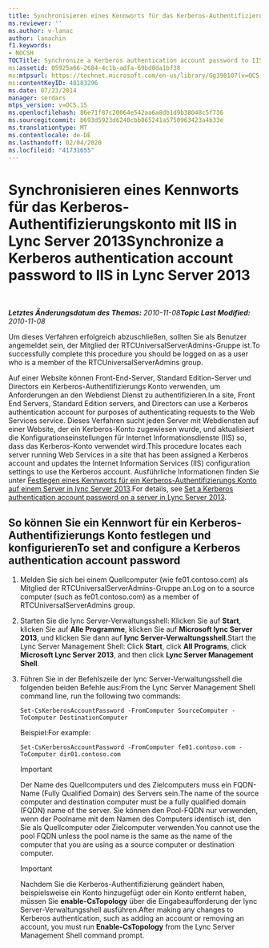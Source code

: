 ```yaml
---
title: Synchronisieren eines Kennworts für das Kerberos-Authentifizierungskonto mit IIS
ms.reviewer: ''
ms.author: v-lanac
author: lanachin
f1.keywords:
- NOCSH
TOCTitle: Synchronize a Kerberos authentication account password to IIS
ms:assetid: 05925a66-2684-4c1b-adfa-69bd0da1bf38
ms:mtpsurl: https://technet.microsoft.com/en-us/library/Gg398107(v=OCS.15)
ms:contentKeyID: 48183296
ms.date: 07/23/2014
manager: serdars
mtps_version: v=OCS.15
ms.openlocfilehash: 86e71f87c20064e542aa6a8db1d9b38048c5f736
ms.sourcegitcommit: b693d5923d6240cbb865241a5750963423a4b33e
ms.translationtype: MT
ms.contentlocale: de-DE
ms.lasthandoff: 02/04/2020
ms.locfileid: "41731655"
---
```

<div data-xmlns="http://www.w3.org/1999/xhtml">

<div class="topic" data-xmlns="http://www.w3.org/1999/xhtml" data-msxsl="urn:schemas-microsoft-com:xslt" data-cs="http://msdn.microsoft.com/en-us/">

<div data-asp="http://msdn2.microsoft.com/asp">

# <a name="synchronize-a-kerberos-authentication-account-password-to-iis-in-lync-server-2013"></a><span data-ttu-id="bd21e-102">Synchronisieren eines Kennworts für das Kerberos-Authentifizierungskonto mit IIS in Lync Server 2013</span><span class="sxs-lookup"><span data-stu-id="bd21e-102">Synchronize a Kerberos authentication account password to IIS in Lync Server 2013</span></span>

</div>

<div id="mainSection">

<div id="mainBody">

<span> </span>

<span data-ttu-id="bd21e-103">_**Letztes Änderungsdatum des Themas:** 2010-11-08_</span><span class="sxs-lookup"><span data-stu-id="bd21e-103">_**Topic Last Modified:** 2010-11-08_</span></span>

<span data-ttu-id="bd21e-104">Um dieses Verfahren erfolgreich abzuschließen, sollten Sie als Benutzer angemeldet sein, der Mitglied der RTCUniversalServerAdmins-Gruppe ist.</span><span class="sxs-lookup"><span data-stu-id="bd21e-104">To successfully complete this procedure you should be logged on as a user who is a member of the RTCUniversalServerAdmins group.</span></span>

<span data-ttu-id="bd21e-105">Auf einer Website können Front-End-Server, Standard Edition-Server und Directors ein Kerberos-Authentifizierungs Konto verwenden, um Anforderungen an den Webdienst Dienst zu authentifizieren.</span><span class="sxs-lookup"><span data-stu-id="bd21e-105">In a site, Front End Servers, Standard Edition servers, and Directors can use a Kerberos authentication account for purposes of authenticating requests to the Web Services service.</span></span> <span data-ttu-id="bd21e-106">Dieses Verfahren sucht jeden Server mit Webdiensten auf einer Website, der ein Kerberos-Konto zugewiesen wurde, und aktualisiert die Konfigurationseinstellungen für Internet Informationsdienste (IIS) so, dass das Kerberos-Konto verwendet wird.</span><span class="sxs-lookup"><span data-stu-id="bd21e-106">This procedure locates each server running Web Services in a site that has been assigned a Kerberos account and updates the Internet Information Services (IIS) configuration settings to use the Kerberos account.</span></span> <span data-ttu-id="bd21e-107">Ausführliche Informationen finden Sie unter [Festlegen eines Kennworts für ein Kerberos-Authentifizierungs Konto auf einem Server in lync Server 2013](lync-server-2013-set-a-kerberos-authentication-account-password-on-a-server.md).</span><span class="sxs-lookup"><span data-stu-id="bd21e-107">For details, see [Set a Kerberos authentication account password on a server in Lync Server 2013](lync-server-2013-set-a-kerberos-authentication-account-password-on-a-server.md).</span></span>

<div>

## <a name="to-set-and-configure-a-kerberos-authentication-account-password"></a><span data-ttu-id="bd21e-108">So können Sie ein Kennwort für ein Kerberos-Authentifizierungs Konto festlegen und konfigurieren</span><span class="sxs-lookup"><span data-stu-id="bd21e-108">To set and configure a Kerberos authentication account password</span></span>

1.  <span data-ttu-id="bd21e-109">Melden Sie sich bei einem Quellcomputer (wie fe01.contoso.com) als Mitglied der RTCUniversalServerAdmins-Gruppe an.</span><span class="sxs-lookup"><span data-stu-id="bd21e-109">Log on to a source computer (such as fe01.contoso.com) as a member of RTCUniversalServerAdmins group.</span></span>

2.  <span data-ttu-id="bd21e-110">Starten Sie die lync Server-Verwaltungsshell: Klicken Sie auf **Start**, klicken Sie auf **Alle Programme**, klicken Sie auf **Microsoft lync Server 2013**, und klicken Sie dann auf **lync Server-Verwaltungsshell**.</span><span class="sxs-lookup"><span data-stu-id="bd21e-110">Start the Lync Server Management Shell: Click **Start**, click **All Programs**, click **Microsoft Lync Server 2013**, and then click **Lync Server Management Shell**.</span></span>

3.  <span data-ttu-id="bd21e-111">Führen Sie in der Befehlszeile der lync Server-Verwaltungsshell die folgenden beiden Befehle aus:</span><span class="sxs-lookup"><span data-stu-id="bd21e-111">From the Lync Server Management Shell command line, run the following two commands:</span></span>
    
        Set-CsKerberosAccountPassword -FromComputer SourceComputer -ToComputer DestinationComputer
    
    <span data-ttu-id="bd21e-112">Beispiel:</span><span class="sxs-lookup"><span data-stu-id="bd21e-112">For example:</span></span>
    
        Set-CsKerberosAccountPassword -FromComputer fe01.contoso.com -ToComputer dir01.contoso.com
    
    <div>
    

    > [!IMPORTANT]
    > <span data-ttu-id="bd21e-113">Der Name des Quellcomputers und des Zielcomputers muss ein FQDN-Name (Fully Qualified Domain) des Servers sein.</span><span class="sxs-lookup"><span data-stu-id="bd21e-113">The name of the source computer and destination computer must be a fully qualified domain (FQDN) name of the server.</span></span> <span data-ttu-id="bd21e-114">Sie können den Pool-FQDN nur verwenden, wenn der Poolname mit dem Namen des Computers identisch ist, den Sie als Quellcomputer oder Zielcomputer verwenden.</span><span class="sxs-lookup"><span data-stu-id="bd21e-114">You cannot use the pool FQDN unless the pool name is the same as the name of the computer that you are using as a source computer or destination computer.</span></span>

    
    </div>
    
    <div>
    

    > [!IMPORTANT]
    > <span data-ttu-id="bd21e-115">Nachdem Sie die Kerberos-Authentifizierung geändert haben, beispielsweise ein Konto hinzugefügt oder ein Konto entfernt haben, müssen Sie <STRONG>enable-CsTopology</STRONG> über die Eingabeaufforderung der lync Server-Verwaltungsshell ausführen.</span><span class="sxs-lookup"><span data-stu-id="bd21e-115">After making any changes to Kerberos authentication, such as adding an account or removing an account, you must run <STRONG>Enable-CsTopology</STRONG> from the Lync Server Management Shell command prompt.</span></span>

    
    </div>

</div>

</div>

<span> </span>

</div>

</div>

</div>

